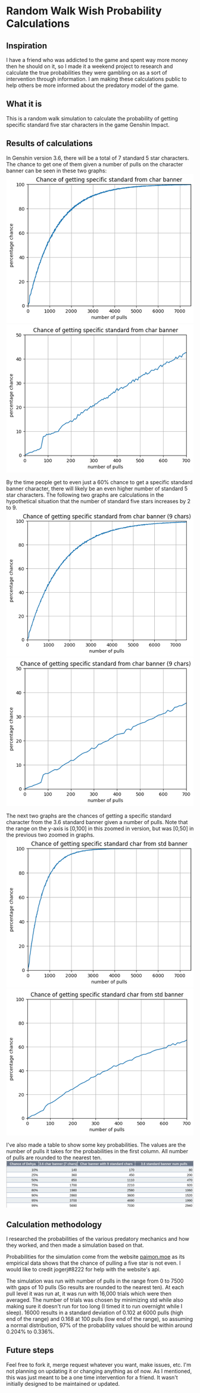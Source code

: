 # Random Walk Wish Probability Calculations

## Inspiration

I have a friend who was addicted to the game and spent way more money then he should on it, so I made it a weekend project to research and calculate the true probabilities they were gambling on as a sort of intervention through information. I am making these calculations public to help others be more informed about the predatory model of the game.

## What it is
This is a random walk simulation to calculate the probability of getting specific standard five star characters in the game Genshin Impact. 

## Results of calculations
In Genshin version 3.6, there will be a total of 7 standard 5 star characters. The chance to get one of them given a number of pulls on the character banner can be seen in these two graphs:
![7 characters char banner graph](char_7_full.png)
![7 characters char banner graph](char_7_partial.png)

By the time people get to even just a 60% chance to get a specific standard banner character, there will likely be an even higher number of standard 5 star characters. The following two graphs are calculations in the hypothetical situation that the number of standard five stars increases by 2 to 9.
![9 characters char banner graph](char_9_full.png)
![9 characters char banner graph](char_9_partial.png)

The next two graphs are the chances of getting a specific standard character from the 3.6 standard banner given a number of pulls. Note that the range on the y-axis is [0,100] in this zoomed in version, but was [0,50] in the previous two zoomed in graphs.
![standard banner graph](std_c_full.png)
![standard banner graph](std_c_partial.png)

I've also made a table to show some key probabilities. The values are the number of pulls it takes for the probabilities in the first column. All number of pulls are rounded to the nearest ten.
![specific standard char table](table.png)

## Calculation methodology
I researched the probabilities of the various predatory mechanics and how they worked, and then made a simulation based on that.

Probabilities for the simulation come from the website <a href="https://paimon.moe/wish/tally">paimon.moe</a> as its empirical data shows that the chance of pulling a five star is not even. I would like to credit jogerj#8222 for help with the website's api.

 The simulation was run with number of pulls in the range from 0 to 7500 with gaps of 10 pulls (So results are rounded to the nearest ten). At each pull level it was run at, it was run with 16,000 trials which were then averaged. The number of trials was chosen by minimizing std while also making sure it doesn't run for too long (I timed it to run overnight while I sleep). 16000 results in a standard deviation of 0.102 at 6000 pulls (high end of the range) and 0.168 at 100 pulls (low end of the range), so assuming a normal distribution, 97% of the probability values should be within around 0.204% to 0.336%.

## Future steps
Feel free to fork it, merge request whatever you want, make issues, etc. I'm not planning on updating it or changing anything as of now. As I mentioned, this was just meant to be a one time intervention for a friend. It wasn't initially designed to be maintained or updated.